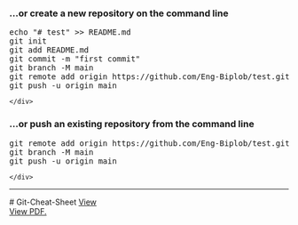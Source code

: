 <div>
    <h3>&hellip;or create a new repository on the command line</h3>
    <div>
        
<pre>echo &quot;# test&quot; &gt;&gt; README.md
git init
git add README.md
git commit -m &quot;first commit&quot;
git branch -M main
git remote add origin https://github.com/Eng-Biplob/test.git
git push -u origin main</pre>
    </div>
</div>
<div>
    <h3>&hellip;or push an existing repository from the command line</h3>
    <div>
        
<pre>git remote add origin https://github.com/Eng-Biplob/test.git
git branch -M main
git push -u origin main</pre>
    </div>
</div>
<hr>
# Git-Cheat-Sheet
<a href="https://github.com/Eng-Biplob/Git-Cheat-Sheet/blob/main/git-cheat-sheet.docx?raw=true" target="_blank">View</a>
<br>
<a href="https://github.com/Eng-Biplob/Git-Cheat-Sheet/blob/main/git-cheat-sheet.pdf" target="_blank">View PDF.</a>



